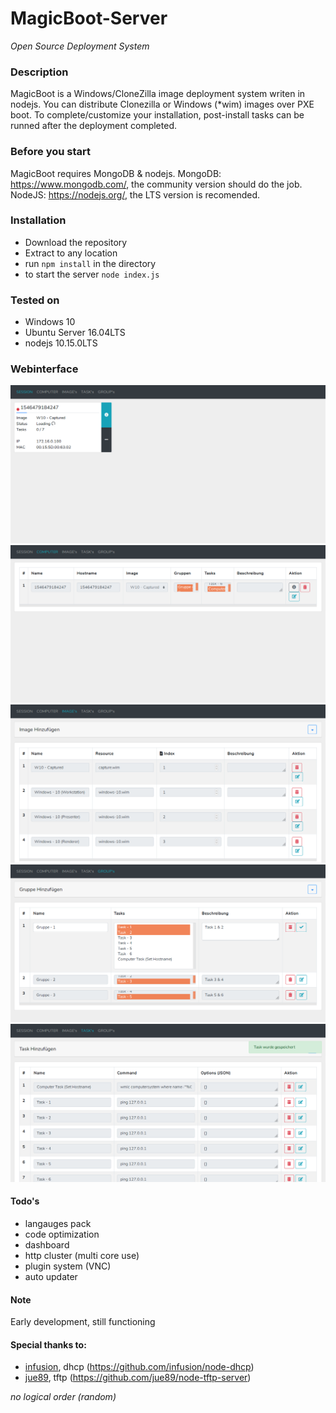 # MagicBoot-Server
*Open Source Deployment System*

### Description
MagicBoot is a Windows/CloneZilla image deployment system writen in nodejs.
You can distribute Clonezilla or Windows (*wim) images over PXE boot.
To complete/customize your installation, post-install tasks can be runned after the deployment completed.

### Before you start
MagicBoot requires MongoDB & nodejs.
MongoDB: https://www.mongodb.com/, the community version should do the job.
NodeJS: https://nodejs.org/, the LTS version is recomended.

### Installation
- Download the repository
- Extract to any location
- run `npm install` in the directory
- to start the server `node index.js`

### Tested on
- Windows 10 
- Ubuntu Server 16.04LTS
- nodejs 10.15.0LTS

### Webinterface
![Session](https://raw.githubusercontent.com/the-code-factory/magicboot-server/master/public/assets/img/session.png "Session")
![Computer](https://raw.githubusercontent.com/the-code-factory/magicboot-server/master/public/assets/img/computer.png "Computer")
![Images](https://raw.githubusercontent.com/the-code-factory/magicboot-server/master/public/assets/img/images.png "Images")
![Groups](https://raw.githubusercontent.com/the-code-factory/magicboot-server/master/public/assets/img/groups.png "groups")
![Tasks](https://raw.githubusercontent.com/the-code-factory/magicboot-server/master/public/assets/img/tasks.png "Tasks")

#### Todo's
- langauges pack
- code optimization
- dashboard
- http cluster (multi core use)
- plugin system (VNC)
- auto updater 

#### Note
Early development, still functioning

#### Special thanks to:
- [infusion](https://github.com/infusion), dhcp (https://github.com/infusion/node-dhcp)
- [jue89](https://github.com/jue89), tftp (https://github.com/jue89/node-tftp-server)

*no logical order (random)*